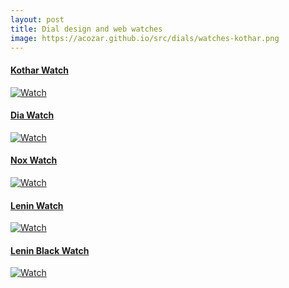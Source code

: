 ```yaml
---
layout: post
title: Dial design and web watches
image: https://acozar.github.io/src/dials/watches-kothar.png
---
```


<div class="ktr-landing-first">
	<div class="flex-grid-1">
		<section>
			<h4><a href="https://acozar.github.io/watches/kothar-watch.html" title="Kothar Watch">Kothar Watch</a></h4>
			<a href="https://acozar.github.io/watches/kothar-watch.html" title="Kothar Watch"><img src="https://acozar.github.io/src/dials/watches-kothar.png" alt="Watch"></a>
		</section>
	</div>
	<div class="flex-grid-2">
		<section>
			<h4><a href="https://acozar.github.io/watches/dia-watch.html" title="Dia Watch">Dia Watch</a></h4>
			<a href="https://acozar.github.io/watches/dia-watch.html" title="Dia Watch"><img src="https://acozar.github.io/src/dials/watches-dia.png" alt="Watch"></a>
		</section>
		<section>
			<h4><a href="https://acozar.github.io/watches/nox-watch.html" title="Nox Watch">Nox Watch</a></h4>
			<a href="https://acozar.github.io/watches/nox-watch.html" title="Nox Watch"><img src="https://acozar.github.io/src/dials/watches-nox.png" alt="Watch"></a>
		</section>
	</div>
	<div class="flex-grid-2">
		<section>
			<h4><a href="https://acozar.github.io/watches/lenin-watch.html" title="Lenin Watch">Lenin Watch</a></h4>
			<a href="https://acozar.github.io/watches/lenin-watch.html" title="Lenin Watch"><img src="https://acozar.github.io/src/dials/watches-lenin.png" alt="Watch"></a>
		</section>
		<section>
			<h4><a href="https://acozar.github.io/watches/lenin-black-watch.html" title="Lenin Black Watch">Lenin Black Watch</a></h4>
			<a href="https://acozar.github.io/watches/lenin-black-watch.html" title="Lenin Black Watch"><img src="https://acozar.github.io/src/dials/watches-lenin-black.png" alt="Watch"></a>
		</section>
	</div>
</div>